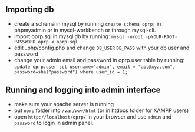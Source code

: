 ## Importing db
- create a schema in mysql by running `create schema oprp;` in phpmyadmin or in mysql-workbench or through mysql-cli.
- import oprp.sql in mysql db by running: `mysql -uroot -pYOUR-ROOT-PASSWORD oprp < oprp.sql` 
- edit \_php/config.php and change `DB_USER` `DB_PASS` with your db user and password
- change your admin email and password in oprp.user table by running: `update oprp.user set username="admin", email = "abc@xyz.com", password=sha("password") where user_id = 1;`
 

## Running and logging into admin interface
- make sure your apache server is running
- put `oprp` folder into `/var/www/html` (or in htdocs folder for XAMPP users)
- open `http://localhost/oprp/` in your browser and use `admin` and `password` to login in admin panel.

